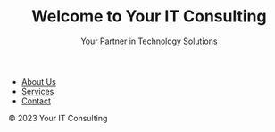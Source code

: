 <!DOCTYPE html>
<html lang="en">
<head>
    <meta charset="UTF-8">
    <meta name="viewport" content="width=device-width, initial-scale=1.0">
    <title>Your IT Consulting</title>
    <link rel="stylesheet" href="styles.css">
</head>
<body>
    <header>
        <h1>Welcome to Your IT Consulting</h1>
        <p>Your Partner in Technology Solutions</p>
    </header>
    <nav>
        <ul>
            <li><a href="#about">About Us</a></li>
            <li><a href="#services">Services</a></li>
            <li><a href="#contact">Contact</a></li>
        </ul>
    </nav>
    <section id="about">
        <!-- Add your about information here -->
    </section>
    <section id="services">
        <!-- Add your services and descriptions here -->
    </section>
    <section id="contact">
        <!-- Add a contact form or contact information here -->
    </section>
    <footer>
        <p>&copy; 2023 Your IT Consulting</p>
    </footer>
    <script src="script.js"></script>
</body>
</html>
